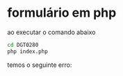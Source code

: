 # formulário em php

ao executar o comando abaixo

```bash
cd DGT0280
php index.php
```

temos o seguinte erro:

